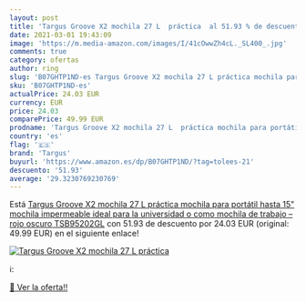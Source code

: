 ```yaml
---
layout: post
title: 'Targus Groove X2 mochila 27 L  práctica  al 51.93 % de descuento'
date: 2021-03-01 19:43:09
image: 'https://m.media-amazon.com/images/I/41cOwwZh4cL._SL400_.jpg'
comments: true
category: ofertas
author: ring
slug: 'B07GHTP1ND-es Targus Groove X2 mochila 27 L práctica mochila para...'
sku: 'B07GHTP1ND-es'
actualPrice: 24.03 EUR
currency: EUR
price: 24.03
comparePrice: 49.99 EUR
prodname: 'Targus Groove X2 mochila 27 L  práctica mochila para portátil hasta 15"  mochila impermeable ideal para la universidad o como mochila de trabajo – rojo oscuro  TSB95202GL'
country: 'es'
flag: '🇪🇸'
brand: 'Targus'
buyurl: 'https://www.amazon.es/dp/B07GHTP1ND/?tag=tolees-21'
descuento: '51.93'
average: '29.3230769230769'
---
```


Está [Targus Groove X2 mochila 27 L  práctica mochila para portátil hasta 15"  mochila impermeable ideal para la universidad o como mochila de trabajo – rojo oscuro  TSB95202GL](https://www.amazon.es/dp/B07GHTP1ND/?tag=tolees-21) con 51.93 de descuento por 24.03 EUR (original: 49.99 EUR) en el siguiente enlace!

[![Targus Groove X2 mochila 27 L  práctica ](https://m.media-amazon.com/images/I/41cOwwZh4cL._SL400_.jpg)](https://www.amazon.es/dp/B07GHTP1ND/?tag=tolees-21)

ℹ️:


[🛒 Ver la oferta!!](https://www.amazon.es/dp/B07GHTP1ND/?tag=tolees-21)
